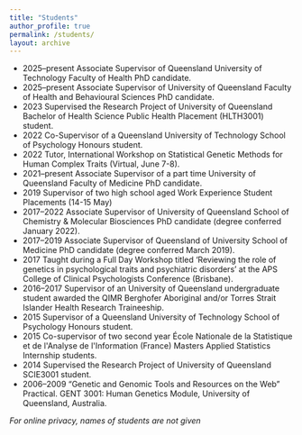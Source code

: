 ```yaml
---
title: "Students"
author_profile: true
permalink: /students/
layout: archive
---
```


* 2025–present Associate Supervisor of Queensland University of Technology Faculty of Health PhD candidate.
* 2025–present Associate Supervisor of University of Queensland Faculty of Health and Behavioural Sciences PhD candidate.
* 2023	Supervised the Research Project of University of Queensland Bachelor of Health Science Public Health Placement (HLTH3001) student.
* 2022 Co-Supervisor of a Queensland University of Technology School of Psychology Honours student.
* 2022 Tutor, International Workshop on Statistical Genetic Methods for Human Complex Traits (Virtual, June 7-8).
* 2021–present Associate Supervisor of a part time University of Queensland Faculty of Medicine PhD candidate.
* 2019 Supervisor of two high school aged Work Experience Student Placements (14-15 May)
* 2017–2022 Associate Supervisor of University of Queensland School of Chemistry & Molecular Biosciences PhD candidate (degree conferred January 2022).
* 2017–2019 Associate Supervisor of Queensland of University School of Medicine PhD candidate (degree conferred March 2019).
* 2017 Taught during a Full Day Workshop titled ‘Reviewing the role of genetics in psychological traits and psychiatric disorders’ at the APS College of Clinical Psychologists Conference (Brisbane).
* 2016–2017 Supervisor of an University of Queensland undergraduate student awarded the QIMR Berghofer Aboriginal and/or Torres Strait Islander Health Research Traineeship.
* 2015 Supervisor of a Queensland University of Technology School of Psychology Honours student.
* 2015 Co-supervisor of two second year École Nationale de la Statistique et de l'Analyse de l'Information (France) Masters Applied Statistics Internship students.
* 2014 Supervised the Research Project of University of Queensland SCIE3001 student.
* 2006–2009 “Genetic and Genomic Tools and Resources on the Web” Practical. GENT 3001: Human Genetics Module, University of Queensland, Australia.

*For online privacy, names of students are not given*
